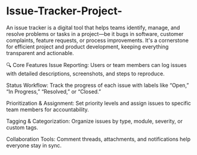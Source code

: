 # Issue-Tracker-Project-

An issue tracker is a digital tool that helps teams identify, manage, and resolve problems or tasks in a project—be it bugs in software, customer complaints, feature requests, or process improvements. It's a cornerstone for efficient project and product development, keeping everything transparent and actionable.

🔍 Core Features
Issue Reporting: Users or team members can log issues with detailed descriptions, screenshots, and steps to reproduce.

Status Workflow: Track the progress of each issue with labels like “Open,” “In Progress,” “Resolved,” or “Closed.”

Prioritization & Assignment: Set priority levels and assign issues to specific team members for accountability.

Tagging & Categorization: Organize issues by type, module, severity, or custom tags.

Collaboration Tools: Comment threads, attachments, and notifications help everyone stay in sync.

